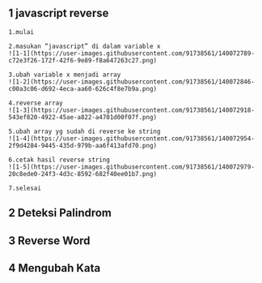 ## 1 javascript reverse

    1.mulai
    
    2.masukan “javascript” di dalam variable x
    ![1-1](https://user-images.githubusercontent.com/91738561/140072789-c72e3f26-172f-42f6-9e89-f8a647263c27.png)
    
    3.ubah variable x menjadi array
    ![1-2](https://user-images.githubusercontent.com/91738561/140072846-c00a3c06-d692-4eca-aa60-626c4f8e7b9a.png)

    4.reverse array 
    ![1-3](https://user-images.githubusercontent.com/91738561/140072918-543ef820-4922-45ae-a822-a4701d00f07f.png)
    
    5.ubah array yg sudah di reverse ke string
    ![1-4](https://user-images.githubusercontent.com/91738561/140072954-2f9d4284-9445-435d-979b-aa6f413afd70.png)
    
    6.cetak hasil reverse string
    ![1-5](https://user-images.githubusercontent.com/91738561/140072979-20c8ede0-24f3-4d3c-8592-682f40ee01b7.png)
    
    7.selesai


## 2 Deteksi Palindrom



## 3 Reverse Word



## 4 Mengubah Kata

